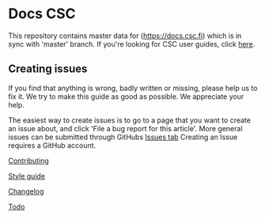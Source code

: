 # Docs CSC

This repository contains master data for
(https://docs.csc.fi) which is in sync with 'master' branch.
If you're looking for CSC user guides, click [here](https://docs.csc.fi).

## Creating issues

If you find that anything is wrong, badly written or missing, please
help us to fix it. We try to make this guide as good as possible. We
appreciate your help.

The easiest way to create issues is to go to a page that you want to
create an issue about, and click 'File a bug report for this
article'. More general issues can be submitted through GitHubs [Issues tab](https://github.com/CSCfi/csc-user-guide/issues)
Creating an Issue requires a GitHub account.


[Contributing](CONTRIBUTING.md)

[Style guide](STYLEGUIDE.md)

[Changelog](CHANGELOG.md)

[Todo](TODO.md)
